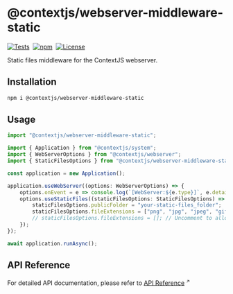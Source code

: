 # @contextjs/webserver-middleware-static

[![Tests](https://github.com/contextjs/context/actions/workflows/tests.yaml/badge.svg?branch=main)](https://github.com/contextjs/context/actions/workflows/tests.yaml)&nbsp;
[![npm](https://badgen.net/npm/v/@contextjs/webserver-middleware-static?cache=300)](https://www.npmjs.com/package/@contextjs/webserver-middleware-static)&nbsp;
[![License](https://badgen.net/static/license/MIT)](https://github.com/contextjs/context/blob/main/LICENSE)

Static files middleware for the ContextJS webserver.

## Installation

```bash
npm i @contextjs/webserver-middleware-static
```

## Usage

```typescript
import "@contextjs/webserver-middleware-static";

import { Application } from "@contextjs/system";
import { WebServerOptions } from "@contextjs/webserver";
import { StaticFilesOptions } from "@contextjs/webserver-middleware-static";

const application = new Application();

application.useWebServer((options: WebServerOptions) => {
    options.onEvent = e => console.log(`[WebServer:${e.type}]`, e.detail);
    options.useStaticFiles((staticFilesOptions: StaticFilesOptions) => {
        staticFilesOptions.publicFolder = "your-static-files_folder";
        staticFilesOptions.fileExtensions = ["png", "jpg", "jpeg", "gif"]; // Only allow these file types
        // staticFilesOptions.fileExtensions = []; // Uncomment to allow all file types
    });
});

await application.runAsync();
```

## API Reference
For detailed API documentation, please refer to <a href="https://contextjs.dev/api/webserver-middleware-static#api-reference" target="_blank" rel="noopener noreferrer">API Reference</a>
<span style="font-size:0.75em;vertical-align:super;">↗️</span>